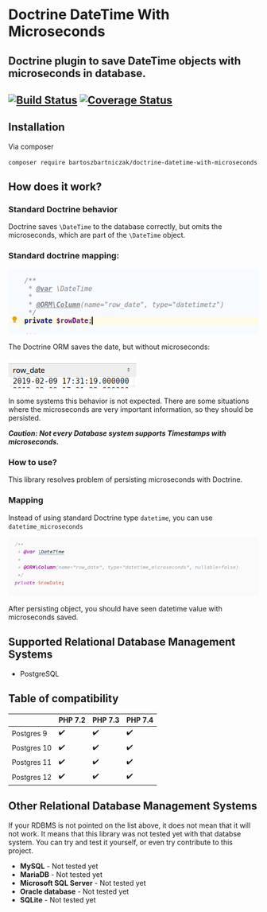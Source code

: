 Doctrine DateTime With Microseconds
====================================
Doctrine plugin to save DateTime objects with microseconds in database.
------------------------------------
[![Build Status](https://travis-ci.com/BartoszBartniczak/Doctrine-DateTime-With-Microseconds.svg?branch=master)](https://travis-ci.com/BartoszBartniczak/Doctrine-DateTime-With-Microseconds)
[![Coverage Status](https://coveralls.io/repos/github/BartoszBartniczak/Doctrine-DateTime-With-Microseconds/badge.svg?branch=master)](https://coveralls.io/github/BartoszBartniczak/Doctrine-DateTime-With-Microseconds?branch=master)
-----------

## Installation

Via composer

`composer require bartoszbartniczak/doctrine-datetime-with-microseconds`

## How does it work?

### Standard Doctrine behavior

Doctrine saves `\DateTime` to the database correctly, but omits the microseconds, which are part of the `\DateTime` object. 

### Standard doctrine mapping:

![1549735833745](docs/doctrine-standard-mapping.png)

The Doctrine ORM saves the date, but without microseconds:

![1549735952539](docs/doctrine-standard-result.png)

In some systems this behavior is not expected. There are some situations where the microseconds are very important information, so they should be persisted.

***Caution: Not every Database system supports Timestamps with microseconds.***

### How to use?

This library resolves problem of persisting microseconds with Doctrine.

### Mapping

Instead of using standard Doctrine type `datetime`, you can use `datetime_microseconds`

![example-mapping](docs/example-mapping.png)

After persisting object, you should have seen datetime value with microseconds saved.

## Supported Relational Database Management Systems

* PostgreSQL

## Table of compatibility

|             | PHP 7.2 | PHP 7.3 |  PHP 7.4 |
|-------------|------------------|------------------|------------------|
| Postgres 9  |:heavy_check_mark:|:heavy_check_mark:|:heavy_check_mark:|
| Postgres 10 |:heavy_check_mark:|:heavy_check_mark:|:heavy_check_mark:|
| Postgres 11 |:heavy_check_mark:|:heavy_check_mark:|:heavy_check_mark:|
| Postgres 12 |:heavy_check_mark:|:heavy_check_mark:|:heavy_check_mark:|

## Other Relational Database Management Systems

If your RDBMS is not pointed on the list above, it does not mean that it will not work. It means that this library was not tested yet with that databse system. You can try and test it yourself, or even try contribute to this project.

* **MySQL** - Not tested yet
* **MariaDB** - Not tested yet
* **Microsoft SQL Server** - Not tested yet
* **Oracle database** - Not tested yet
* **SQLite** - Not tested yet

